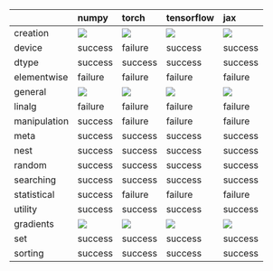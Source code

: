 |              | numpy                                                                                                                                                                  | torch                                                                                                                                                                  | tensorflow                                                                                                                                                             | jax                                                                                                                                                                    |
|:-------------|:-----------------------------------------------------------------------------------------------------------------------------------------------------------------------|:-----------------------------------------------------------------------------------------------------------------------------------------------------------------------|:-----------------------------------------------------------------------------------------------------------------------------------------------------------------------|:-----------------------------------------------------------------------------------------------------------------------------------------------------------------------|
| creation     | <a href="https://github.com/unifyai/ivy/actions/runs/3122787702" rel="noopener noreferrer" target="_blank"><img src=https://img.shields.io/badge/-success-success></a> | <a href="https://github.com/unifyai/ivy/actions/runs/3122787702" rel="noopener noreferrer" target="_blank"><img src=https://img.shields.io/badge/-success-success></a> | <a href="https://github.com/unifyai/ivy/actions/runs/3122787702" rel="noopener noreferrer" target="_blank"><img src=https://img.shields.io/badge/-success-success></a> | <a href="https://github.com/unifyai/ivy/actions/runs/3122787702" rel="noopener noreferrer" target="_blank"><img src=https://img.shields.io/badge/-success-success></a> |
| device       | success                                                                                                                                                                | failure                                                                                                                                                                | success                                                                                                                                                                | success                                                                                                                                                                |
| dtype        | success                                                                                                                                                                | success                                                                                                                                                                | success                                                                                                                                                                | success                                                                                                                                                                |
| elementwise  | failure                                                                                                                                                                | failure                                                                                                                                                                | failure                                                                                                                                                                | failure                                                                                                                                                                |
| general      | <a href="https://github.com/unifyai/ivy/actions/runs/3124013212" rel="noopener noreferrer" target="_blank"><img src=https://img.shields.io/badge/-failure-red></a>     | <a href="https://github.com/unifyai/ivy/actions/runs/3125854505" rel="noopener noreferrer" target="_blank"><img src=https://img.shields.io/badge/-failure-red></a>     | <a href="https://github.com/unifyai/ivy/actions/runs/3124013212" rel="noopener noreferrer" target="_blank"><img src=https://img.shields.io/badge/-failure-red></a>     | <a href="https://github.com/unifyai/ivy/actions/runs/3124013212" rel="noopener noreferrer" target="_blank"><img src=https://img.shields.io/badge/-failure-red></a>     |
| linalg       | failure                                                                                                                                                                | failure                                                                                                                                                                | failure                                                                                                                                                                | failure                                                                                                                                                                |
| manipulation | success                                                                                                                                                                | failure                                                                                                                                                                | failure                                                                                                                                                                | failure                                                                                                                                                                |
| meta         | success                                                                                                                                                                | success                                                                                                                                                                | success                                                                                                                                                                | success                                                                                                                                                                |
| nest         | success                                                                                                                                                                | success                                                                                                                                                                | success                                                                                                                                                                | success                                                                                                                                                                |
| random       | success                                                                                                                                                                | success                                                                                                                                                                | success                                                                                                                                                                | success                                                                                                                                                                |
| searching    | success                                                                                                                                                                | success                                                                                                                                                                | success                                                                                                                                                                | success                                                                                                                                                                |
| statistical  | success                                                                                                                                                                | failure                                                                                                                                                                | failure                                                                                                                                                                | failure                                                                                                                                                                |
| utility      | success                                                                                                                                                                | success                                                                                                                                                                | success                                                                                                                                                                | success                                                                                                                                                                |
| gradients    | <a href="https://github.com/unifyai/ivy/actions/runs/3123054398" rel="noopener noreferrer" target="_blank"><img src=https://img.shields.io/badge/-success-success></a> | <a href="https://github.com/unifyai/ivy/actions/runs/3123054398" rel="noopener noreferrer" target="_blank"><img src=https://img.shields.io/badge/-success-success></a> | <a href="https://github.com/unifyai/ivy/actions/runs/3123054398" rel="noopener noreferrer" target="_blank"><img src=https://img.shields.io/badge/-success-success></a> | <a href="https://github.com/unifyai/ivy/actions/runs/3123054398" rel="noopener noreferrer" target="_blank"><img src=https://img.shields.io/badge/-success-success></a> |
| set          | success                                                                                                                                                                | success                                                                                                                                                                | success                                                                                                                                                                | success                                                                                                                                                                |
| sorting      | success                                                                                                                                                                | success                                                                                                                                                                | success                                                                                                                                                                | success                                                                                                                                                                |